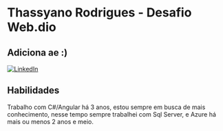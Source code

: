 
# Thassyano Rodrigues - Desafio Web.dio


## Adiciona ae :) 
[![LinkedIn](https://img.shields.io/badge/LinkedIn-000?style=for-the-badge&logo=linkedin&logoColor=0E76A8)](https://www.linkedin.com/in/thassyano19/)

## Habilidades
Trabalho com C#/Angular há 3 anos, estou sempre em busca de mais conhecimento, nesse tempo sempre trabalhei com Sql Server, e Azure há mais ou menos 2 anos e meio.